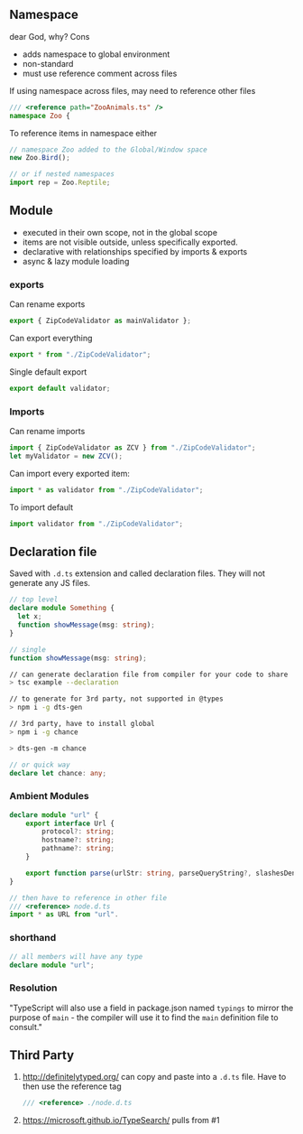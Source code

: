 ## Namespace

dear God, why? Cons

- adds namespace to global environment
- non-standard
- must use reference comment across files

If using namespace across files, may need to reference other files

```typescript
/// <reference path="ZooAnimals.ts" />
namespace Zoo {
```

To reference items in namespace either

```typescript
// namespace Zoo added to the Global/Window space
new Zoo.Bird();

// or if nested namespaces
import rep = Zoo.Reptile;
```

## Module

- executed in their own scope, not in the global scope
- items are not visible outside, unless specifically exported.
- declarative with relationships specified by imports & exports
- async & lazy module loading

### exports

Can rename exports

```typescript
export { ZipCodeValidator as mainValidator };
```

Can export everything

```typescript
export * from "./ZipCodeValidator";
```

Single default export

```typescript
export default validator;
```

### Imports

Can rename imports

```typescript
import { ZipCodeValidator as ZCV } from "./ZipCodeValidator";
let myValidator = new ZCV();
```

Can import every exported item:

```typescript
import * as validator from "./ZipCodeValidator";
```

To import default

```typescript
import validator from "./ZipCodeValidator";
```

## Declaration file

Saved with `.d.ts` extension and called declaration files. They will not generate any JS files.

```typescript
// top level
declare module Something {
  let x;
  function showMessage(msg: string);
}

// single
function showMessage(msg: string);
```

```bash
// can generate declaration file from compiler for your code to share
> tsc example --declaration

// to generate for 3rd party, not supported in @types
> npm i -g dts-gen

// 3rd party, have to install global
> npm i -g chance

> dts-gen -m chance
```

```typescript
// or quick way
declare let chance: any;
```

### Ambient Modules

```typescript
declare module "url" {
    export interface Url {
        protocol?: string;
        hostname?: string;
        pathname?: string;
    }

    export function parse(urlStr: string, parseQueryString?, slashesDenoteHost?): Url;
}

// then have to reference in other file
/// <reference> node.d.ts
import * as URL from "url".
```

### shorthand

```typescript
// all members will have any type
declare module "url";
```

### Resolution

"TypeScript will also use a field in package.json named `typings` to mirror the purpose of `main` - the compiler will use it to find the `main` definition file to consult."

## Third Party

1. http://definitelytyped.org/ can copy and paste into a `.d.ts` file. Have to then use the reference tag

   ```typescript
   /// <reference> ./node.d.ts
   ```

1. https://microsoft.github.io/TypeSearch/ pulls from #1
